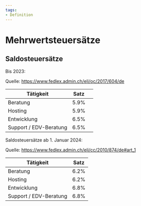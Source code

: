```yaml
---
tags:
- Definition
---
```

# Mehrwertsteuersätze

## Saldosteuersätze

Bis 2023:

Quelle: <https://www.fedlex.admin.ch/eli/oc/2017/604/de>

| Tätigkeit | Satz |  |
| ---- | ---- | ---- |
| Beratung | 5.9% |  |
| Hosting | 5.9% |  |
| Entwicklung | 6.5% |  |
| Support / EDV-Beratung | 6.5% |  |

Saldosteuersätze ab 1. Januar 2024:

Quelle: <https://www.fedlex.admin.ch/eli/cc/2010/874/de#art_1>

| Tätigkeit              | Satz |
| ---------------------- | ---- |
| Beratung               | 6.2% |
| Hosting                | 6.2% |
| Entwicklung            | 6.8% |
| Support / EDV-Beratung | 6.8% |
